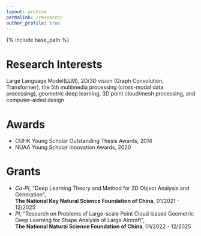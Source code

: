 ```yaml
---
layout: archive
permalink: /research/
author_profile: true
---
```


{% include base_path %}

Research Interests
======

Large Language Model(LLM), 2D/3D vision (Graph Convolution, Transformer), the 5th multimedia processing (cross-modal data processing), geometric deep learning, 3D point cloud/mesh processing, and computer-aided design

Awards
======
* CUHK Young Scholar Outstanding Thesis Awards, 2014
* NUAA Young Scholar Innovation Awards, 2020

 
Grants
======
* *Co-PI*, "Deep Learning Theory and Method for 3D Object Analysis and Generation",  
  **The National Key Natural Science Foundation of China**, 01/2021 - 12/2025
* *PI*, "Research on Problems of Large-scale Point Cloud-based Geometric Deep Learning for Shape Analysis of Large Aircraft",  
  **The National Natural Science Foundation of China**, 01/2022 - 12/2025

